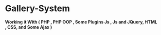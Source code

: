 # Gallery-System
**Working it With 
 ( PHP , PHP OOP , Some Plugins Js , Js and JQuery, HTML , CSS, and Some Ajax )**
